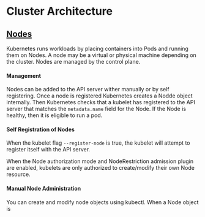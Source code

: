 # Cluster Architecture

## [Nodes](https://kubernetes.io/docs/concepts/architecture/nodes/)
Kubernetes runs workloads by placing containers into Pods and running them on Nodes. A node may be a 
virtual or physical machine depending on the cluster. Nodes are managed by the control plane.

#### Management
Nodes can be added to the API server wither manually or by self registering. Once a node is registered
Kubernetes creates a Nodde object internally. Then Kubernetes checks that a kubelet has registered to the API 
server that matches the `metadata.name` field for the Node. If the Node is healthy, then it is eligible to run a 
pod. 

#### Self Registration of Nodes
When the kubelet flag `--register-node` is true, the kubelet will attempt to register itself with the API server.

When the Node authorization mode and NodeRestriction admission plugin are enabled, kubelets are only authorized
to create/modify their own Node resource.

#### Manual Node Administration
You can create and modify node objects using kubectl. When a Node object is 